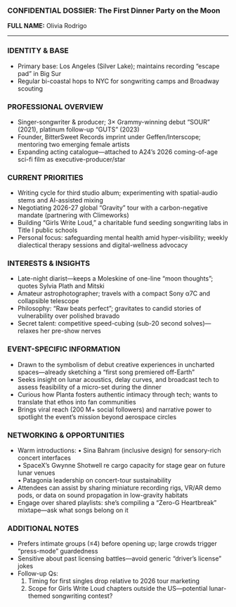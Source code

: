 ### CONFIDENTIAL DOSSIER: The First Dinner Party on the Moon

**FULL NAME:** Olivia Rodrigo

---
### IDENTITY & BASE
- Primary base: Los Angeles (Silver Lake); maintains recording “escape pad” in Big Sur
- Regular bi-coastal hops to NYC for songwriting camps and Broadway scouting  

### PROFESSIONAL OVERVIEW
- Singer-songwriter & producer; 3× Grammy-winning debut “SOUR” (2021), platinum follow-up “GUTS” (2023)
- Founder, BitterSweet Records imprint under Geffen/Interscope; mentoring two emerging female artists
- Expanding acting catalogue—attached to A24’s 2026 coming-of-age sci-fi film as executive-producer/star

### CURRENT PRIORITIES
- Writing cycle for third studio album; experimenting with spatial-audio stems and AI-assisted mixing
- Negotiating 2026-27 global “Gravity” tour with a carbon-negative mandate (partnering with Climeworks)
- Building “Girls Write Loud,” a charitable fund seeding songwriting labs in Title I public schools
- Personal focus: safeguarding mental health amid hyper-visibility; weekly dialectical therapy sessions and digital-wellness advocacy

### INTERESTS & INSIGHTS
- Late-night diarist—keeps a Moleskine of one-line “moon thoughts”; quotes Sylvia Plath and Mitski
- Amateur astrophotographer; travels with a compact Sony α7C and collapsible telescope
- Philosophy: “Raw beats perfect”; gravitates to candid stories of vulnerability over polished bravado
- Secret talent: competitive speed-cubing (sub-20 second solves)—relaxes her pre-show nerves

### EVENT-SPECIFIC INFORMATION
- Drawn to the symbolism of debut creative experiences in uncharted spaces—already sketching a “first song premiered off-Earth”
- Seeks insight on lunar acoustics, delay curves, and broadcast tech to assess feasibility of a micro-set during the dinner
- Curious how Planta fosters authentic intimacy through tech; wants to translate that ethos into fan communities
- Brings viral reach (200 M+ social followers) and narrative power to spotlight the event’s mission beyond aerospace circles

### NETWORKING & OPPORTUNITIES
- Warm introductions: 
  • Sina Bahram (inclusive design) for sensory-rich concert interfaces  
  • SpaceX’s Gwynne Shotwell re cargo capacity for stage gear on future lunar venues  
  • Patagonia leadership on concert-tour sustainability
- Attendees can assist by sharing miniature recording rigs, VR/AR demo pods, or data on sound propagation in low-gravity habitats
- Engage over shared playlists: she’s compiling a “Zero-G Heartbreak” mixtape—ask what songs belong on it

### ADDITIONAL NOTES
- Prefers intimate groups (≤4) before opening up; large crowds trigger “press-mode” guardedness
- Sensitive about past licensing battles—avoid generic “driver’s license” jokes
- Follow-up Qs:  
  1) Timing for first singles drop relative to 2026 tour marketing  
  2) Scope for Girls Write Loud chapters outside the US—potential lunar-themed songwriting contest?